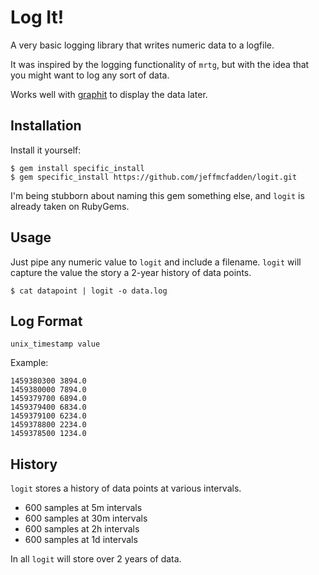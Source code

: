 # Log It!

A very basic logging library that writes numeric data to a logfile.

It was inspired by the logging functionality of `mrtg`, but with the idea that you might want to log any sort of data.

Works well with [graphit](https://github.com/jeffmcfadden/graphit) to display the data later.

## Installation

Install it yourself:

    $ gem install specific_install
    $ gem specific_install https://github.com/jeffmcfadden/logit.git

I'm being stubborn about naming this gem something else, and `logit` is already taken on RubyGems.

## Usage

Just pipe any numeric value to `logit` and include a filename. `logit` will capture the value the story a 2-year history of data points.

    $ cat datapoint | logit -o data.log

## Log Format

    unix_timestamp value
    
Example:

    1459380300 3894.0
    1459380000 7894.0
    1459379700 6894.0
    1459379400 6834.0
    1459379100 6234.0
    1459378800 2234.0
    1459378500 1234.0

## History

`logit` stores a history of data points at various intervals.

*  600 samples at 5m  intervals 
*  600 samples at 30m intervals 
*  600 samples at 2h  intervals
*  600 samples at 1d  intervals

In all `logit` will store over 2 years of data.